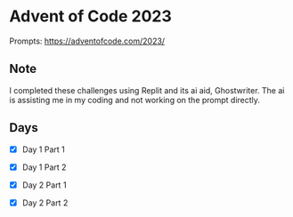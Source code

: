 # Advent of Code 2023
Prompts: https://adventofcode.com/2023/

## Note
I completed these challenges using Replit and its ai aid, Ghostwriter. The ai is assisting me in my coding and not working on the prompt directly.

## Days
- [X] Day 1 Part 1
- [X] Day 1 Part 2
- [X] Day 2 Part 1
- [X] Day 2 Part 2

